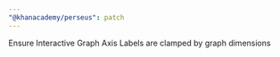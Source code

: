 ```yaml
---
"@khanacademy/perseus": patch
---
```


Ensure Interactive Graph Axis Labels are clamped by graph dimensions
